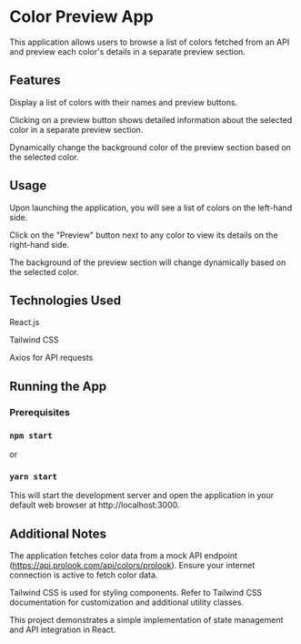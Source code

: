 # Color Preview App

This application allows users to browse a list of colors fetched from an API and preview each color's details in a separate preview section.

## Features
Display a list of colors with their names and preview buttons.

Clicking on a preview button shows detailed information about the selected color in a separate preview section.

Dynamically change the background color of the preview section based on the selected color.

## Usage
Upon launching the application, you will see a list of colors on the left-hand side.

Click on the "Preview" button next to any color to view its details on the right-hand side.

The background of the preview section will change dynamically based on the selected color.

## Technologies Used
React.js

Tailwind CSS

Axios for API requests

## Running the App
### Prerequisites

### `npm start`
or
### `yarn start`

This will start the development server and open the application in your default web browser at http://localhost:3000.

## Additional Notes
The application fetches color data from a mock API endpoint (https://api.prolook.com/api/colors/prolook). Ensure your internet connection is active to fetch color data.

Tailwind CSS is used for styling components. Refer to Tailwind CSS documentation for customization and additional utility classes.

This project demonstrates a simple implementation of state management and API integration in React.
